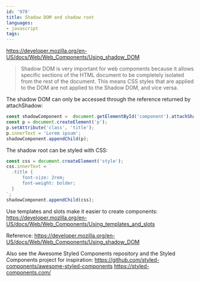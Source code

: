 ```yaml
---
id: '978'
title: Shadow DOM and shadow root
languages:
- javascript
tags:
---
```

https://developer.mozilla.org/en-US/docs/Web/Web_Components/Using_shadow_DOM

> Shadow DOM is very important for web components because it allows specific sections of the HTML document to be completely isolated from the rest of the document. This means CSS styles that are applied to the DOM are not applied to the Shadow DOM, and vice versa. 


The shadow DOM can only be accessed through the reference returned by attachShadow:

```javascript
const shadowComponent =  document.getElementById('component').attachShadow({mode: 'open'}); 
const p = document.createElement('p'); 
p.setAttribute('class', 'title'); 
p.innerText = 'Lorem ipsum'; 
shadowComponent.appendChild(p);
```

The shadow root can be styled with CSS:

```javascript
const css = document.createElement('style'); 
css.innerText = ` 
  .title { 
      font-size: 2rem; 
      font-weight: bolder; 
  }
`; 
shadowComponent.appendChild(css);
```

Use templates and slots make it easier to create components:
https://developer.mozilla.org/en-US/docs/Web/Web_Components/Using_templates_and_slots

Reference:
https://developer.mozilla.org/en-US/docs/Web/Web_Components/Using_shadow_DOM

Also see the Awesome Styled Components repository and the Styled Components project for inspiration:
https://github.com/styled-components/awesome-styled-components
https://styled-components.com/
